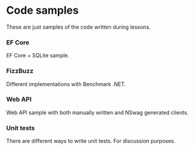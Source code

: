 # Code samples
These are just samples of the code written during lessons.

### EF Core
EF Core + SQLite sample.

### FizzBuzz
Different implementations with Benchmark .NET.

### Web API
Web API sample with both manually written and NSwag generated clients.

### Unit tests
There are different ways to write unit tests. For discussion purposes.